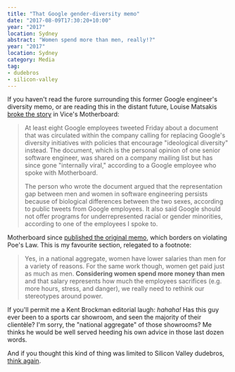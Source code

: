 ```yaml
---
title: "That Google gender-diversity memo"
date: "2017-08-09T17:30:20+10:00"
year: "2017"
location: Sydney
abstract: "Women spend more than men, really!?"
year: "2017"
location: Sydney
category: Media
tag:
- dudebros
- silicon-valley
---
```

If you haven't read the furore surrounding this former Google engineer's diversity memo, or are reading this in the distant future, Louise Matsakis [broke the story] in Vice's Motherboard:

> At least eight Google employees tweeted Friday about a document that was circulated within the company calling for replacing Google's diversity initiatives with policies that encourage "ideological diversity" instead. The document, which is the personal opinion of one senior software engineer, was shared on a company mailing list but has since gone "internally viral," according to a Google employee who spoke with Motherboard.
> 
> The person who wrote the document argued that the representation gap between men and women in software engineering persists because of biological differences between the two sexes, according to public tweets from Google employees. It also said Google should not offer programs for underrepresented racial or gender minorities, according to one of the employees I spoke to.

Motherboard since [published the original memo], which borders on violating Poe's Law. This is my favourite section, relegated to a footnote:

> Yes, in a national aggregate, women have lower salaries than men for a variety of reasons. For the same work though, women get paid just as much as men. **Considering women spend more money than men** and that salary represents how much the employees sacrifices (e.g. more hours, stress, and danger), we really need to rethink our stereotypes around power.

If you'll permit me a Kent Brockman editorial laugh: *hahaha!* Has this guy ever been to a sports car showroom, and seen the majority of their clientèle? I'm sorry, the "national aggregate" of those showrooms? Me thinks he would be well served heeding his own advice in those last dozen words.

And if you thought this kind of thing was limited to Silicon Valley dudebros, [think again].

[broke the story]: https://motherboard.vice.com/en_us/article/kzbm4a/employees-anti-diversity-manifesto-goes-internally-viral-at-google
[published the original memo]: https://motherboard.vice.com/en_us/article/evzjww/here-are-the-citations-for-the-anti-diversity-manifesto-circulating-at-google
[think again]: http://www.smh.com.au/small-business/startup/blow-jobs-for-investment-sexual-harassment-claims-spiral-in-tech-industry-20170725-gxi3w4.html "Sydney Morning Herald: Blow jobs for investment"

